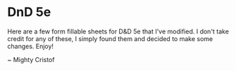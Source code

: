# DnD 5e

Here are a few form fillable sheets for D&D 5e that I've modified.
I don't take credit for any of these, I simply found them and decided to make some changes.
Enjoy!

~ Mighty Cristof
